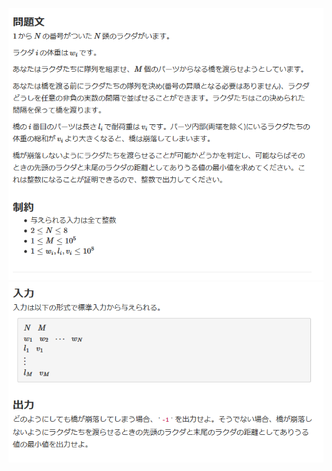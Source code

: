 ![question](https://github.com/kimura-12/AtCoder_Training/blob/master/AtCoder_Regular_Contest/ARC105/C.Camels_and_Bridge/question1.png)
![question](https://github.com/kimura-12/AtCoder_Training/blob/master/AtCoder_Regular_Contest/ARC105/C.Camels_and_Bridge/question2.png)
